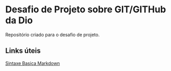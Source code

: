 # Desafio de Projeto sobre GIT/GITHub da Dio 
Repositório criado para o desafio de projeto.

## Links úteis
[Sintaxe Basica Markdown](https://www.markdownguide.org/getting-started/)
